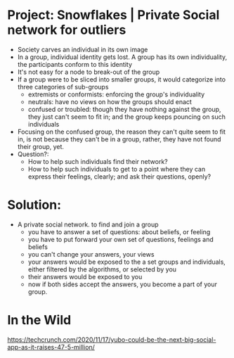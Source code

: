 # Project: Snowflakes | Private Social network for outliers
- Society carves an individual in its own image
- In a group, individual identity gets lost. A group has its own individuality, the participants conform to this identity
- It's not easy for a node to break-out of the group
- If a group were to be sliced into smaller groups, it would categorize into three categories of sub-groups
  - extremists or conformists: enforcing the group's individuality
  - neutrals: have no views on how the groups should enact
  - confused or troubled: though they have nothing against the group, they just can't seem to fit in; and the group keeps pouncing on such individuals
- Focusing on the confused group, the reason they can't quite seem to fit in, is not because they can't be in a group, rather, they have not found their group, yet.
- Question?: 
  - How to help such individuals find their network?
  - How  to help such individuals to get to a point where they can express their feelings, clearly; and ask their questions, openly?

# Solution:
- A private social network. to find and join a group
  - you have to answer a set of questions: about beliefs, or feeling
  - you have to put forward your own set of questions, feelings and beliefs
  - you can't change your answers, your views
  - your answers would be exposed to the a set groups and individuals, either filtered by the algorithms, or selected by you
  - their answers would be exposed to you
  - now if both sides accept the answers, you become a part of your group.

# In the Wild
https://techcrunch.com/2020/11/17/yubo-could-be-the-next-big-social-app-as-it-raises-47-5-million/

